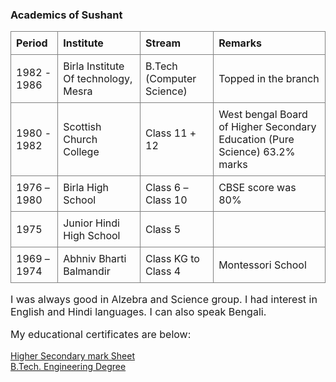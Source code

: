 ### Academics of Sushant

| Period | Institute | Stream | Remarks |
| :---  |   :---   |      :---- | :---- |
| 1982 - 1986 | Birla Institute Of technology, Mesra | B.Tech (Computer Science) | Topped in the branch |
| 1980 - 1982 | Scottish Church College | Class 11 + 12 | West bengal Board of Higher Secondary Education (Pure Science) 63.2% marks |
| 1976 – 1980 | Birla High School | Class 6 – Class 10 | CBSE score was 80% |
| 1975 | Junior Hindi High School | Class 5 |  |
| 1969 – 1974 | Abhniv Bharti Balmandir | Class KG to Class 4 | Montessori School |


I was always good in Alzebra and Science group. I had interest in English and Hindi languages. I can also speak Bengali.

My educational certificates are below:
<div><a target='_blank' href='/static/documents/sushant-agrawal-higher-secondary-mark-sheet.pdf'>Higher Secondary mark Sheet</a></div>
<div><a target='_blank' href='/static/documents/susantagrawal_engineering-degree.pdf'>B.Tech. Engineering Degree</a></div>

<style>
    table {
        border-collapse: collapse;
    }
    td, th {
        border: 1px solid grey;    
        padding: 0.5rem;
    }
    td {
        font-size: 1.0rem;
    }
    p {
        font-size: 1rem;
    }
</style>